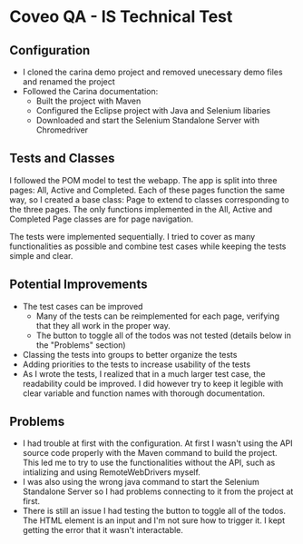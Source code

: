 # Coveo QA - IS Technical Test 

## Configuration
* I cloned the carina demo project and removed unecessary demo files and renamed the project
* Followed the Carina documentation: 
  * Built the project with Maven
  * Configured the Eclipse project with Java and Selenium libaries
  * Downloaded and start the Selenium Standalone Server with Chromedriver

## Tests and Classes

I followed the POM model to test the webapp. The app is split into three pages: All, Active and Completed. Each of these pages function the same way, so I created a base class: Page to extend to classes corresponding to the three pages. The only functions implemented in the All, Active and Completed Page classes are for page navigation.

The tests were implemented sequentially. I tried to cover as many functionalities as possible and combine test cases while keeping the tests simple and clear. 

## Potential Improvements
* The test cases can be improved
  * Many of the tests can be reimplemented for each page, verifying that they all work in the proper way. 
  * The button to toggle all of the todos was not tested (details below in the "Problems" section)
* Classing the tests into groups to better organize the tests
* Adding priorities to the tests to increase usability of the tests
* As I wrote the tests, I realized that in a much larger test case, the readability could be improved. I did however try to keep it legible with clear variable and function names with thorough documentation. 

## Problems
* I had trouble at first with the configuration. At first I wasn't using the API source code properly with the Maven command to build the project. This led me to try to use the functionalities without the API, such as intializing and using RemoteWebDrivers myself. 
* I was also using the wrong java command to start the Selenium Standalone Server so I had problems connecting to it from the project at first. 
* There is still an issue I had testing the button to toggle all of the todos. The HTML element is an input and I'm not sure how to trigger it. I kept getting the error that it wasn't interactable.

